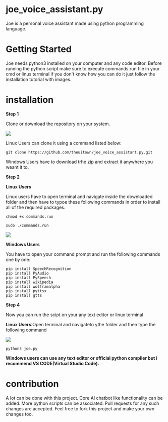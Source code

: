 # joe_voice_assistant.py
Joe is a personal voice assistant made using python programming language.

# Getting  Started
Joe needs python3 installed on your computer and any code editor.
Before running the python script make  sure to execute commands.run file in your cmd or linus  terminal if you don't know how you can do it just follow the installation tutorial with images.

# installation

**Step 1**

Clone or download the repository on your system.

![](https://raw.githubusercontent.com/theuitown/joe_voice_assistant.py/master/images/%231.png)

Linux Users can clone it using a command listed below:

```git clone https://github.com/theuitown/joe_voice_assistant.py.git```

Windows Users have to download trhe zip and extract it anywhere you weant it to.

**Step 2**

**Linux Users**

Linux users have to open terminal and navigate inside the downloaded folder and then have to typoe these following commands in order to install all of the required packages.

```chmod +x commands.run```

```sudo ./commands.run```

![](https://raw.githubusercontent.com/theuitown/joe_voice_assistant.py/master/images/%233.png)

**Windows Users**

You have to open your command prompt and run the following commands one by one:

```
pip install SpeechRecognition
pip install PyAudio
pip install PySpeech
pip install wikipedia
pip install wolframalpha
pip install pyttsx
pip install gtts
```

**Step 4**

Now you can run the scipt on your any text editor or linux terminal

**Linux Users**:Open terminal and navigateto ythe folder and then type the following command

![](https://raw.githubusercontent.com/theuitown/joe_voice_assistant.py/master/images/%235.png)

```python3 joe.py```

**Windows users can use any text editor or official python compiler but i recommend VS CODE(Virtual Studio Code).**


# contribution

A lot can be done with this project. Core AI chatbot like functionality can be added. More python scripts can be associated. Pull requests for any such changes are accepted. Feel free to fork this project and make your own changes too.
